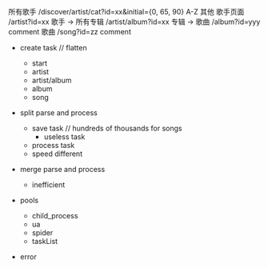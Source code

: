 所有歌手 /discover/artist/cat?id=xx&initial={0, 65, 90}
A-Z 其他
歌手页面 /artist?id=xx
歌手 -> 所有专辑 /artist/album?id=xx
    专辑 -> 歌曲 /album?id=yyy
        comment
        歌曲 /song?id=zz
            comment

* create task // flatten
    - start
    - artist
    - artist/album
    - album
    - song

* split parse and process
    - save task // hundreds of thousands for songs
        - useless task
    - process task
    - speed different

* merge parse and process
    - inefficient

* pools
    - child_process
    - ua
    - spider
    - taskList

* error
